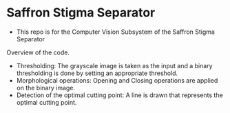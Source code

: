 # Saffron Stigma Separator

  - This repo is for the Computer Vision Subsystem of the Saffron Stigma Separator


Overview of the code.
  - Thresholding: The grayscale image is taken as the input and a binary thresholding is done by setting an appropriate threshold.
  - Morphological operations: Opening and Closing operations are applied on the binary image.
  - Detection of the optimal cutting point: A line is drawn that represents the optimal cutting point.
 
